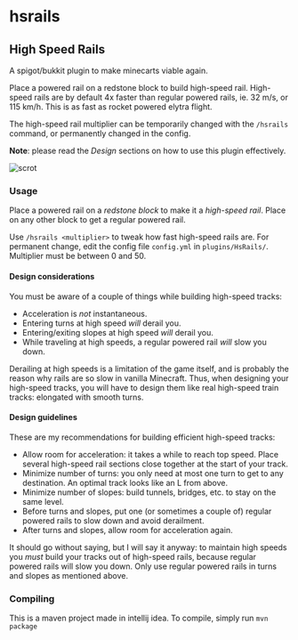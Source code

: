 # hsrails
## High Speed Rails

A spigot/bukkit plugin to make minecarts viable again.

Place a powered rail on a redstone block to build high-speed rail.
High-speed rails are by default 4x faster than regular powered rails, ie. 32 m/s, or 115 km/h. This is as fast as rocket powered elytra flight.

The high-speed rail multiplier can be temporarily changed with the `/hsrails` command, or permanently changed in the config.

**Note**: please read the _Design_ sections on how to use this plugin effectively.

![scrot](https://github.com/ergor/hsrails/blob/master/img/scrot.png)

### Usage
Place a powered rail on a _redstone block_ to make it a _high-speed rail_. Place on any other block to get a regular powered rail.

Use `/hsrails <multiplier>` to tweak how fast high-speed rails are.
For permanent change, edit the config file `config.yml` in `plugins/HsRails/`.
Multiplier must be between 0 and 50.

#### Design considerations

You must be aware of a couple of things while building high-speed tracks:

- Acceleration is _not_ instantaneous.
- Entering turns at high speed _will_ derail you.
- Entering/exiting slopes at high speed _will_ derail you.
- While traveling at high speeds, a regular powered rail _will_ slow you down.

Derailing at high speeds is a limitation of the game itself, and is probably the reason why rails are so slow in vanilla Minecraft. Thus, when designing your high-speed tracks, you will have to design them like real high-speed train tracks: elongated with smooth turns.

#### Design guidelines

These are my recommendations for building efficient high-speed tracks:

- Allow room for acceleration: it takes a while to reach top speed. Place several high-speed rail sections close together at the start of your track.
- Minimize number of turns: you only need at most one turn to get to any destination. An optimal track looks like an L from above.
- Minimize number of slopes: build tunnels, bridges, etc. to stay on the same level.
- Before turns and slopes, put one (or sometimes a couple of) regular powered rails to slow down and avoid derailment.
- After turns and slopes, allow room for acceleration again.

It should go without saying, but I will say it anyway: to maintain high speeds you _must_ build your tracks out of high-speed rails, because regular powered rails will slow you down. Only use regular powered rails in turns and slopes as mentioned above.


### Compiling
This is a maven project made in intellij idea.
To compile, simply run `mvn package`
